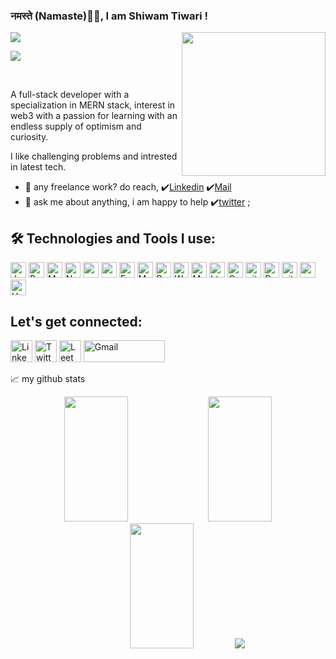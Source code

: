 ### नमस्ते (Namaste)🙏🏻, I am Shiwam Tiwari !
<img align='right' rel:auto_play="1" src="https://media.giphy.com/media/M9gbBd9nbDrOTu1Mqx/giphy.gif" width="230">
<img src="https://readme-typing-svg.herokuapp.com?lines=Full+Stack+Web+Developer;&center=true&width=400&height=50">

![](https://visitor-badge.glitch.me/badge?page_id=shiwam-C114.shiwam-C114)

<br />

A full-stack developer with a specialization in MERN stack, interest in web3 with a passion for learning with an endless supply of optimism and curiosity.

I like challenging problems and intrested in latest tech.


- 💼 any freelance work? do reach, ✔️[Linkedin](https://www.linkedin.com/in/shiwam-tiwari-032905162/)
✔️[Mail](https://mail.google.com/mail/u/0/?view=cm&fs=1&to=zaqqst@gmail.com.com&su=SUBJECT&body=BODY&tf=1)
- 💬 ask me about anything, i am happy to help ✔️[twitter](https://twitter.com/Shiwam_c114) ;

## 🛠️ Technologies and Tools I use:

<p>
    <img alt="Javascript"
        src="https://img.shields.io/badge/JavaScript-323330?style=for-the-badge&logo=javascript&logoColor=F7DF1E"
        height="25px" />
    <img alt="React" src="https://img.shields.io/badge/React-20232A?style=for-the-badge&logo=react&logoColor=61DAFB"
        height="25px" />
    <img alt="MongoDB" src="https://img.shields.io/badge/-MongoDB-13aa52?style=flat-square&logo=mongodb&logoColor=white"
        height="25px" />
    <img alt="Nodejs"
        src="https://img.shields.io/badge/Node.js-339933?style=for-the-badge&logo=nodedotjs&logoColor=white"
        height="25px" />
    <img alt="npm" src="https://img.shields.io/badge/NPM-%23000000.svg?style=for-the-badge&logo=npm&logoColor=white"
        height="25px" />
    <img alt="redux" src="https://img.shields.io/badge/-Redux-764ABC?style=flat-square&logo=redux&logoColor=white"
        height="25px" />
    <img alt="Express"
        src="https://img.shields.io/badge/express.js-%23404d59.svg?style=for-the-badge&logo=express&logoColor=%2361DAFB"
        height="25px" />   
    <img alt="Material UI"
        src="https://img.shields.io/badge/Material--UI-0081CB?style=for-the-badge&logo=material-ui&logoColor=white"
        height="25px" />
    <img alt="Python" src="https://img.shields.io/badge/Python-14354C?style=for-the-badge&logo=python&logoColor=white"
        height="25px" />
    <img alt="Web API FastAPI"
        src="https://img.shields.io/badge/fastapi-109989?style=for-the-badge&logo=FASTAPI&logoColor=white"
        height="25px" />
    <img alt="Markdown"
        src="https://img.shields.io/badge/Markdown-000000?style=for-the-badge&logo=markdown&logoColor=white"
        height="25px" />
    <img alt="html5" src="https://img.shields.io/badge/HTML5-E34F26?style=for-the-badge&logo=html5&logoColor=white"
        height="25px" />
    <img alt="Css3" src="https://img.shields.io/badge/CSS3-1572B6?style=for-the-badge&logo=css3&logoColor=white"
        height="25px" />
    <img alt="git" src="https://img.shields.io/badge/-Git-F05032?style=flat-square&logo=git&logoColor=white"
        height="25px" />
    <img alt="Prettier"
        src="https://img.shields.io/badge/-Prettier-F7B93E?style=flat-square&logo=prettier&logoColor=white"
        height="25px" />
    <img alt="github actions"
        src="https://img.shields.io/badge/-Github_Actions-2088FF?style=flat-square&logo=github-actions&logoColor=white"
        height="25px" />
    <img alt="postman"
        src="https://img.shields.io/badge/Postman-FF6C37?style=for-the-badge&logo=Postman&logoColor=white"
        height="25px" />
    <img alt="Heroku" src="https://img.shields.io/badge/-Heroku-430098?style=flat-square&logo=heroku&logoColor=white"
        height="25px" />
</p>

## Let's get connected:

<p>
    <a href="https://www.linkedin.com/in/shiwam-tiwari-032905162/"><img alt="Linkedin"
            src="https://img.shields.io/badge/LinkedIn-0077B5?style=for-the-badge&logo=linkedin&logoColor=white?link=http://left&link=https://www.linkedin.com/in/shiwam-tiwari-032905162/"
            height="35px" /></a>
    <a href="https://twitter.com/Shiwam_c114"><img alt="Twitter"
            src="https://img.shields.io/badge/Twitter-1DA1F2?style=for-the-badge&logo=twitter&logoColor=white?link=http://left&link=https://twitter.com/Shiwam-c114"
            height="35px" /></a>
    <a href="https://leetcode.com/zaqqst/"><img alt="LeetCode"
            src="https://img.shields.io/badge/-LeetCode-FFA116?style=for-the-badge&logo=LeetCode&logoColor=black?link=http://left&link=https://leetcode.com/zaqqst/"
            height="35px" /></a>
        <a href="zaqqst@gmail.com"><img alt="Gmail"
            src="https://img.shields.io/badge/Gmail-D14836?style=for-the-badge&logo=gmail&logoColor=white?link=http://left&link=zaqqst@gmail.com"
            height="35px" width = "130px"/></a>
    
</p>

<!--END_SECTION:waka-->




📈 my github stats

<p align="center"> 
        <img height= "200px" width ="45%" src="https://github-readme-stats.vercel.app/api?username=shiwam-C114&theme=react&show_icons=true&include_all_commits=true" />
        <img height= "200px" width ="45%" src="https://github-readme-stats.vercel.app/api/top-langs/?username=shiwam-c114&theme=react&layout=compact" />
        <img height= "200px" width ="45%" src="https://github-readme-streak-stats.herokuapp.com/?user=shiwam-c114&theme=react&layout=compact" />
        <img src="https://activity-graph.herokuapp.com/graph?username=shiwam-C114&theme=react&layout=compact" />    
 </p>



